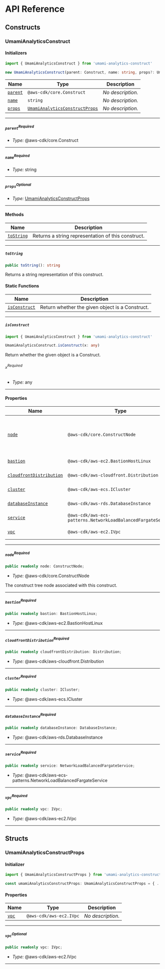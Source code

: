 # API Reference <a name="API Reference" id="api-reference"></a>

## Constructs <a name="Constructs" id="Constructs"></a>

### UmamiAnalyticsConstruct <a name="UmamiAnalyticsConstruct" id="umami-analytics-construct.UmamiAnalyticsConstruct"></a>

#### Initializers <a name="Initializers" id="umami-analytics-construct.UmamiAnalyticsConstruct.Initializer"></a>

```typescript
import { UmamiAnalyticsConstruct } from 'umami-analytics-construct'

new UmamiAnalyticsConstruct(parent: Construct, name: string, props?: UmamiAnalyticsConstructProps)
```

| **Name** | **Type** | **Description** |
| --- | --- | --- |
| <code><a href="#umami-analytics-construct.UmamiAnalyticsConstruct.Initializer.parameter.parent">parent</a></code> | <code>@aws-cdk/core.Construct</code> | *No description.* |
| <code><a href="#umami-analytics-construct.UmamiAnalyticsConstruct.Initializer.parameter.name">name</a></code> | <code>string</code> | *No description.* |
| <code><a href="#umami-analytics-construct.UmamiAnalyticsConstruct.Initializer.parameter.props">props</a></code> | <code><a href="#umami-analytics-construct.UmamiAnalyticsConstructProps">UmamiAnalyticsConstructProps</a></code> | *No description.* |

---

##### `parent`<sup>Required</sup> <a name="parent" id="umami-analytics-construct.UmamiAnalyticsConstruct.Initializer.parameter.parent"></a>

- *Type:* @aws-cdk/core.Construct

---

##### `name`<sup>Required</sup> <a name="name" id="umami-analytics-construct.UmamiAnalyticsConstruct.Initializer.parameter.name"></a>

- *Type:* string

---

##### `props`<sup>Optional</sup> <a name="props" id="umami-analytics-construct.UmamiAnalyticsConstruct.Initializer.parameter.props"></a>

- *Type:* <a href="#umami-analytics-construct.UmamiAnalyticsConstructProps">UmamiAnalyticsConstructProps</a>

---

#### Methods <a name="Methods" id="Methods"></a>

| **Name** | **Description** |
| --- | --- |
| <code><a href="#umami-analytics-construct.UmamiAnalyticsConstruct.toString">toString</a></code> | Returns a string representation of this construct. |

---

##### `toString` <a name="toString" id="umami-analytics-construct.UmamiAnalyticsConstruct.toString"></a>

```typescript
public toString(): string
```

Returns a string representation of this construct.

#### Static Functions <a name="Static Functions" id="Static Functions"></a>

| **Name** | **Description** |
| --- | --- |
| <code><a href="#umami-analytics-construct.UmamiAnalyticsConstruct.isConstruct">isConstruct</a></code> | Return whether the given object is a Construct. |

---

##### `isConstruct` <a name="isConstruct" id="umami-analytics-construct.UmamiAnalyticsConstruct.isConstruct"></a>

```typescript
import { UmamiAnalyticsConstruct } from 'umami-analytics-construct'

UmamiAnalyticsConstruct.isConstruct(x: any)
```

Return whether the given object is a Construct.

###### `x`<sup>Required</sup> <a name="x" id="umami-analytics-construct.UmamiAnalyticsConstruct.isConstruct.parameter.x"></a>

- *Type:* any

---

#### Properties <a name="Properties" id="Properties"></a>

| **Name** | **Type** | **Description** |
| --- | --- | --- |
| <code><a href="#umami-analytics-construct.UmamiAnalyticsConstruct.property.node">node</a></code> | <code>@aws-cdk/core.ConstructNode</code> | The construct tree node associated with this construct. |
| <code><a href="#umami-analytics-construct.UmamiAnalyticsConstruct.property.bastion">bastion</a></code> | <code>@aws-cdk/aws-ec2.BastionHostLinux</code> | *No description.* |
| <code><a href="#umami-analytics-construct.UmamiAnalyticsConstruct.property.cloudfrontDistribution">cloudfrontDistribution</a></code> | <code>@aws-cdk/aws-cloudfront.Distribution</code> | *No description.* |
| <code><a href="#umami-analytics-construct.UmamiAnalyticsConstruct.property.cluster">cluster</a></code> | <code>@aws-cdk/aws-ecs.ICluster</code> | *No description.* |
| <code><a href="#umami-analytics-construct.UmamiAnalyticsConstruct.property.databaseInstance">databaseInstance</a></code> | <code>@aws-cdk/aws-rds.DatabaseInstance</code> | *No description.* |
| <code><a href="#umami-analytics-construct.UmamiAnalyticsConstruct.property.service">service</a></code> | <code>@aws-cdk/aws-ecs-patterns.NetworkLoadBalancedFargateService</code> | *No description.* |
| <code><a href="#umami-analytics-construct.UmamiAnalyticsConstruct.property.vpc">vpc</a></code> | <code>@aws-cdk/aws-ec2.IVpc</code> | *No description.* |

---

##### `node`<sup>Required</sup> <a name="node" id="umami-analytics-construct.UmamiAnalyticsConstruct.property.node"></a>

```typescript
public readonly node: ConstructNode;
```

- *Type:* @aws-cdk/core.ConstructNode

The construct tree node associated with this construct.

---

##### `bastion`<sup>Required</sup> <a name="bastion" id="umami-analytics-construct.UmamiAnalyticsConstruct.property.bastion"></a>

```typescript
public readonly bastion: BastionHostLinux;
```

- *Type:* @aws-cdk/aws-ec2.BastionHostLinux

---

##### `cloudfrontDistribution`<sup>Required</sup> <a name="cloudfrontDistribution" id="umami-analytics-construct.UmamiAnalyticsConstruct.property.cloudfrontDistribution"></a>

```typescript
public readonly cloudfrontDistribution: Distribution;
```

- *Type:* @aws-cdk/aws-cloudfront.Distribution

---

##### `cluster`<sup>Required</sup> <a name="cluster" id="umami-analytics-construct.UmamiAnalyticsConstruct.property.cluster"></a>

```typescript
public readonly cluster: ICluster;
```

- *Type:* @aws-cdk/aws-ecs.ICluster

---

##### `databaseInstance`<sup>Required</sup> <a name="databaseInstance" id="umami-analytics-construct.UmamiAnalyticsConstruct.property.databaseInstance"></a>

```typescript
public readonly databaseInstance: DatabaseInstance;
```

- *Type:* @aws-cdk/aws-rds.DatabaseInstance

---

##### `service`<sup>Required</sup> <a name="service" id="umami-analytics-construct.UmamiAnalyticsConstruct.property.service"></a>

```typescript
public readonly service: NetworkLoadBalancedFargateService;
```

- *Type:* @aws-cdk/aws-ecs-patterns.NetworkLoadBalancedFargateService

---

##### `vpc`<sup>Required</sup> <a name="vpc" id="umami-analytics-construct.UmamiAnalyticsConstruct.property.vpc"></a>

```typescript
public readonly vpc: IVpc;
```

- *Type:* @aws-cdk/aws-ec2.IVpc

---


## Structs <a name="Structs" id="Structs"></a>

### UmamiAnalyticsConstructProps <a name="UmamiAnalyticsConstructProps" id="umami-analytics-construct.UmamiAnalyticsConstructProps"></a>

#### Initializer <a name="Initializer" id="umami-analytics-construct.UmamiAnalyticsConstructProps.Initializer"></a>

```typescript
import { UmamiAnalyticsConstructProps } from 'umami-analytics-construct'

const umamiAnalyticsConstructProps: UmamiAnalyticsConstructProps = { ... }
```

#### Properties <a name="Properties" id="Properties"></a>

| **Name** | **Type** | **Description** |
| --- | --- | --- |
| <code><a href="#umami-analytics-construct.UmamiAnalyticsConstructProps.property.vpc">vpc</a></code> | <code>@aws-cdk/aws-ec2.IVpc</code> | *No description.* |

---

##### `vpc`<sup>Optional</sup> <a name="vpc" id="umami-analytics-construct.UmamiAnalyticsConstructProps.property.vpc"></a>

```typescript
public readonly vpc: IVpc;
```

- *Type:* @aws-cdk/aws-ec2.IVpc

---



